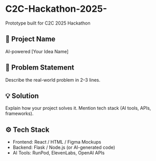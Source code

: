 # C2C-Hackathon-2025-
Prototype built for C2C 2025 Hackathon

## 🌟 Project Name
AI-powered [Your Idea Name]

## 📌 Problem Statement
Describe the real-world problem in 2–3 lines.

## 💡 Solution
Explain how your project solves it. Mention tech stack (AI tools, APIs, frameworks).

## ⚙️ Tech Stack
- Frontend: React / HTML / Figma Mockups  
- Backend: Flask / Node.js (or AI-generated code)  
- AI Tools: RunPod, ElevenLabs, OpenAI APIs  


